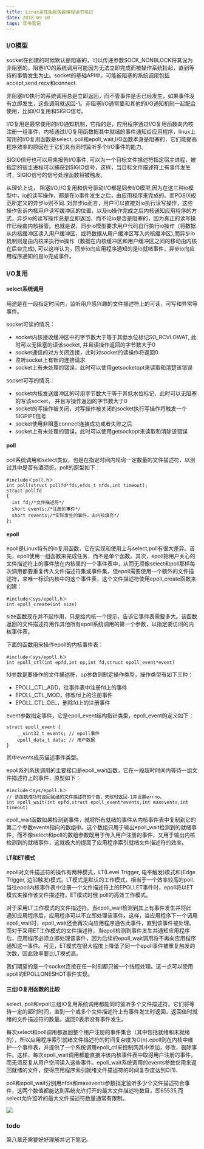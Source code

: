 ```yaml
---
title: Linux高性能服务器编程读书笔记
date: 2018-09-10
tags: 读书笔记
---
```


### I/O模型
socket在创建的时候默认是阻塞的，可以传递参数SOCK_NONBLOCK将其设为非阻塞的。阻塞I/O的系统调用可能因为无法立即完成而被操作系统挂起，直到等待的事情发生为止。socket的基础API中，可能被阻塞的系统调用包括accept,send,recv和connect.

非阻塞I/O执行的系统调用总是立即返回，而不管事件是否已经发生，如果事件没有立即发生，这些调用就返回-1。非阻塞I/O通常要和其他的I/O通知机制一起配合使用，比如I/O复用和SIGIO信号。

I/O复用是最常使用的I/O通知机制，它指的是，应用程序通过I/O复用函数向内核注册一组事件，内核通过I/O复用函数把其中就绪的事件通知给应用程序，linux上常用的I/O复用函数是select, poll和epoll_wait,I/O函数本身是阻塞的，它们能提高程序效率的原因在于它们具有同时监听多个I/O事件的能力。

SIGIO信号也可以用来报告I/O事件, 可以为一个目标文件描述符指定宿主进程，被指定的宿主进程可以捕获到SIGIO信号，这样，当目标文件描述符上有事件发生时，SIGIO信号的信号处理函数将被触发。

从理论上说， 阻塞I/O,I/O复用和信号驱动I/O都是同步I/O模型,因为在这三种io模型中，io的读写操作，都是在io事件发生之后，由应用程序来完成的。而POSIX规范所定义的异步io则不同. 对异步io而言，用户可以直接对io执行读写操作，这些操作告诉内核用户读写缓冲区的位置，以及io操作完成之后内核通知应用程序的方式，异步io的读写操作总是立即返回，而不论io是否是阻塞的，因为真正的读写操作已经由内核接管。也就是说，同步io模型要求用户代码自行执行io操作（将数据从内核缓冲区读入用户缓冲区，或将数据从用户缓冲区写入内核缓冲区),而异步io机制则是由内核来执行io操作（数据在内核缓冲区和用户缓冲区之间的移动由内核在后台完成), 可以这样认为，同步io向应用程序通知的是io就绪事件，异步io向应用程序通知的是io完成事件。

### I/O复用
 
#### select系统调用
用途是在一段指定时间内，监听用户感兴趣的文件描述符上的可读，可写和异常等事件。
 
 socket可读的情况：
 
 * socket内核接收缓冲区中的字节数大于等于其低水位标记SO_RCVLOWAT, 此时可以无阻塞的读该socket, 并且读操作返回的字节数大于0
 * socket通信的对方关闭连接，此时对socket的读操作将返回0
 * 监听socket上有新的连接请求
 * socket上有未处理的错误，此时可以使用getsocketopt来读取和清楚该错误

 socket可写的情况：
 
 * socket内核发送缓冲区的可用字节数大于等于其低水位标记，此时可以无阻塞的写该socket， 并且写操作返回的字节数大于0
 * socket的写操作被关闭，对写操作被关闭的socket执行写操作将触发一个SIGPIPE信号
 * socket使用非阻塞connect连接成功或者失败之后
 * socket上有未处理的错误，此时可以使用getsockopt来读取和清除该错误

#### poll
poll系统调用和select类似，也是在指定时间内轮询一定数量的文件描述符，以测试其中是否有酒须折。poll的原型如下：

	#include＜poll.h＞
	int poll(struct pollfd*fds,nfds_t nfds,int timeout);
	struct pollfd
	{
	  int fd;/*文件描述符*/
	  short events;/*注册的事件*/
	  short revents;/*实际发生的事件，由内核填充*/
	};
	
#### epoll
epoll是Linux特有的io复用函数，它在实现和使用上与select,poll有很大差异。首先，epoll使用一组函数来完成任务，而不是单个函数。其次，epoll把用户关心的文件描述符上的事件放在内核里的一个事件表中，从而无须像select和poll那样每次调用都要重复传入文件描述符集或事件集，但epoll需要使用一个额外的文件描述符，来唯一标识内核中的这个事件表，这个文件描述符使用epoll_create函数来创建：

	#include＜sys/epoll.h＞
	int epoll_create(int size)
size函数现在并不起作用，只是给内核一个提示，告诉它事件表需要多大。该函数返回的文件描述符用作其他所有epoll系统调用的第一个参数，以指定要访问的内核事件表。

下面的函数用来操作epoll的内核事件表：

	#include＜sys/epoll.h＞
	int epoll_ctl(int epfd,int op,int fd,struct epoll_event*event)
	
fd参数是要操作的文件描述符，op参数则制定操作类型，操作类型有如下三种：
* EPOLL_CTL_ADD，往事件表中注册fd上的事件
* EPOLL_CTL_MOD，修改fd上的注册事件
* EPOLL_CTL_DEL，删除fd上的注册事件

event参数指定事件，它是epoll_event结构指针类型，epoll_event的定义如下：

	struct epoll_event {
		__uint32_t events; // epoll事件
		epoll_data_t data; // 用户数据
	}
	
其中events成员描述事件类型。

epoll系列系统调用的主要接口是epoll_wait函数，它在一段超时时间内等待一组文件描述符上的事件，原型如下：

	#include＜sys/epoll.h＞
	// 该函数成功时返回就绪的文件描述符的个数，失败时返回-1并设置errno。
	int epoll_wait(int epfd,struct epoll_event*events,int maxevents,int timeout)
	
epoll_wait函数如果检测到事件，就将所有就绪的事件从内核事件表中复制到它的第二个参数events指向的数组中。这个数组只用于输出epoll_wait检测到的就绪事件，而不像select和poll的数组参数既用于传入用户注册的事件，又用于输出内核检测到的就绪事件，这就极大的提高了应用程序索引就绪文件描述符的效率。

#### LT和ET模式
epoll对文件描述符的操作有两种模式，LT(Level Trigger, 电平触发)模式和(Edge Trigger, 边沿触发)模式。LT模式是默认的工作模式，相当于一个效率较高的poll.当往epoll内核事件表中注册一个文件描述符上的EPOLLET事件时，epoll将以ET模式来操作该文件描述符，ET模式时俄 poll的高效工作模式。

对于采用LT工作模式的文件描述符，当epoll_wait检测到其上有事件发生并将此 通知应用程序后，应用程序可以不立即处理该事件。这样，当应用程序下一个调用epoll_wait时，epoll_wait还会再次向应用程序通告此事件，直到该事件被处理。而对于采用ET工作模式的文件描述符，当epoll检测到事件发生并通知应用程序后，应用程序必须立即处理该事件，因为后续的epoll_wait调用将不再向应用程序通知这一事件。可见，ET模式在很大程度上降低了同一个epoll事件被重复触发的次数，因此效率要比LT模式高。

我们期望的是一个socket连接在任一时刻都只被一个线程处理。这一点可以使用epoll的EPOLLONESHOT事件实现。

#### 三组IO复用函数的比较
select, poll和epoll三组IO复用系统调用都能同时监听多个文件描述符。它们将等待一定的超时时间，直到一个或多个文件描述符上有事件发生时返回，返回值时就绪的文件描述符的数量。返回0表示没有事件发生。

每次select和poll调用都返回整个用户注册的事件集合（其中包括就绪和未就绪的），所以应用程序索引就绪文件描述符的时间复杂度为O(n).epoll则在内核中维护一个事件表，并提供了一个系统调用epoll_ctl来控制网其中添加，修改，删除事件。这样，每次epoll_wait调用都能直接冲该内核事件表中取得用户注册的事件，而无须反复从用户空间读入这些事件。epoll_wait系统调用的events参数仅用来返回就绪的文件，使得应用程序索引就绪文件描述符的时间复杂度达到O(1).

poll和epoll_wait分别用nfds和maxevents参数指定监听多少个文件描述符合事件，这两个数值都能达到系统允许打开的最大文件描述符数目，即65535,而select允许监听的最大文件描述符数量通常有限制。

[![](https://ww3.sinaimg.cn/large/005YhI8igy1fv5q4qt8adj30p40cq0y9)](https://ww3.sinaimg.cn/large/005YhI8igy1fv5q4qt8adj30p40cq0y9)

### todo
第八章还需要好好理解并记下笔记。



 